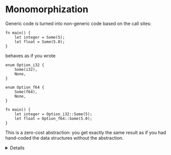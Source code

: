 # Monomorphization

Generic code is turned into non-generic code based on the call sites:

```rust,editable
fn main() {
    let integer = Some(5);
    let float = Some(5.0);
}
```

behaves as if you wrote

```rust,editable
enum Option_i32 {
    Some(i32),
    None,
}

enum Option_f64 {
    Some(f64),
    None,
}

fn main() {
    let integer = Option_i32::Some(5);
    let float = Option_f64::Some(5.0);
}
```

This is a zero-cost abstraction: you get exactly the same result as if you had
hand-coded the data structures without the abstraction.

<details>
    
[Monomorphization](https://rustc-dev-guide.rust-lang.org/backend/monomorph.html)

"In Rust, the compiler stamps out a different copy of the code of a generic function for each concrete type needed. For example, if I use a `Vec<u64>` and a `Vec<String>` in my code, then the generated binary will have two copies of the generated code for Vec: one for `Vec<u64>` and another for `Vec<String>`. The result is fast programs, but it comes at the cost of compile time (creating all those copies can take a while) and binary size (all those copies might take a lot of space)." This is different from Java, where the precise type is known at run-time and (almost) all variables are reference values (ie pointer to a heap allocated object). This has performance cost because of the dereference for each access.

</details>
